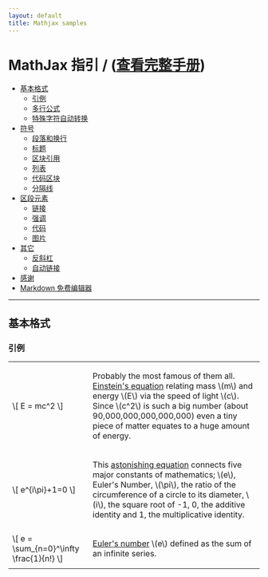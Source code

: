 ```yaml
---
layout: default
title: Mathjax samples
---
```

<script type="text/javascript" src="http://cdn.mathjax.org/mathjax/latest/MathJax.js?config=default"></script>

MathJax 指引 / ([查看完整手册](http://www.onemathematicalcat.org/MathJaxDocumentation/TeXSyntax.htm))
================

*   [基本格式](#overview)
    *   [引例](#philosophy)
    *   [多行公式](#html)
    *   [特殊字符自动转换](#autoescape)
*   [符号](#block)
    *   [段落和换行](#p)
    *   [标题](#header)
    *   [区块引用](#blockquote)
    *   [列表](#list)
    *   [代码区块](#precode)
    *   [分隔线](#hr)
*   [区段元素](#span)
    *   [链接](#link)
    *   [强调](#em)
    *   [代码](#code)
    *   [图片](#img)
*   [其它](#misc)
    *   [反斜杠](#backslash)
    *   [自动链接](#autolink)
*   [感谢](#acknowledgement)
*	[Markdown 免费编辑器](#editor)

* * *

<h2 id="overview">基本格式</h2>

<h3 id="philosophy">引例</h3>

<table cellpadding="4" style="width: 100%;" class="centre">
    <tr>
        <td valign="middle">\[
            E = mc^2
        \]</td>
        <td><p>Probably the most famous of them all. <a href="http://en.wikipedia.org/wiki/Mass%E2%80%93energy_equivalence">Einstein's equation</a> relating 
        mass \(m\) and energy \(E\) via the speed of light \(c\). Since \(c^2\)
        is such a big number (about 90,000,000,000,000,000) even a tiny piece of 
        matter equates to a huge amount of energy.</p></td>
    </tr>
    <tr>
        <td>\[
            e^{i\pi}+1=0
        \]</td>
        <td><p>This <a href="http://en.wikipedia.org/wiki/Euler%27s_identity">astonishing 
        equation</a> connects five major constants of mathematics; \(e\), 
        Euler's Number, \(\pi\), the ratio of the circumference of a circle to 
        its diameter, \(i\), the square root of -1, 0, the additive identity and 
        1, the multiplicative identity.</p></td>
    </tr>
    <!--tr>
        <td>\[
            \frac{\mathrm d}{ {\mathrm d}x} \int_a^x f(s)\,{\mathrm d}s = f(x)
        \]</td>
        <td><p>The Fundamental Theorem of Calculus expresses the fact that 
        differentiation and integration are inverse operations of each other.</p></td>
    </tr-->
    <tr>
        <td>\[
            e = \sum_{n=0}^\infty \frac{1}{n!}
        \]</td>
        <td><p><a href="http://en.wikipedia.org/wiki/E_%28mathematical_constant%29">Euler's 
        number</a> \(e\) defined as the sum of an infinite series.</p></td>
    </tr>
</table>






